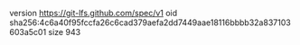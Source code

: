 version https://git-lfs.github.com/spec/v1
oid sha256:4c6a40f95fccfa26c6cad379aefa2dd7449aae18116bbbb32a837103603a5c01
size 943
